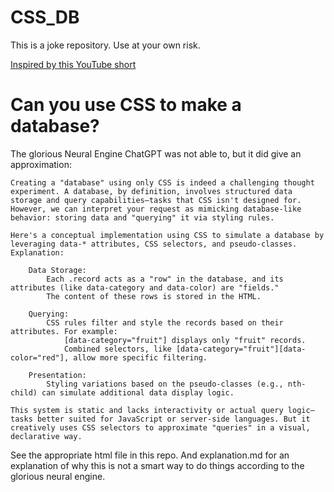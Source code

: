 # CSS_DB
This is a joke repository. Use at your own risk.

[Inspired by this YouTube short](https://www.youtube.com/shorts/mAvWBub8Ycc)

# Can you use CSS to make a database? 

The glorious Neural Engine ChatGPT was not able to, but it did give an approximation:

```
Creating a "database" using only CSS is indeed a challenging thought experiment. A database, by definition, involves structured data storage and query capabilities—tasks that CSS isn't designed for. However, we can interpret your request as mimicking database-like behavior: storing data and "querying" it via styling rules.

Here's a conceptual implementation using CSS to simulate a database by leveraging data-* attributes, CSS selectors, and pseudo-classes.
Explanation:

    Data Storage:
        Each .record acts as a "row" in the database, and its attributes (like data-category and data-color) are "fields."
        The content of these rows is stored in the HTML.

    Querying:
        CSS rules filter and style the records based on their attributes. For example:
            [data-category="fruit"] displays only "fruit" records.
            Combined selectors, like [data-category="fruit"][data-color="red"], allow more specific filtering.

    Presentation:
        Styling variations based on the pseudo-classes (e.g., nth-child) can simulate additional data display logic.

This system is static and lacks interactivity or actual query logic—tasks better suited for JavaScript or server-side languages. But it creatively uses CSS selectors to approximate "queries" in a visual, declarative way.
```

See the appropriate html file in this repo. And explanation.md for an explanation of why this is not a smart way to do things according to the glorious neural engine. 

